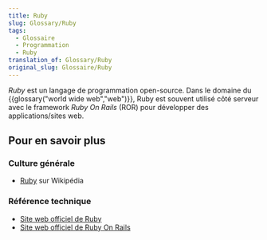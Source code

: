 ```yaml
---
title: Ruby
slug: Glossary/Ruby
tags:
  - Glossaire
  - Programmation
  - Ruby
translation_of: Glossary/Ruby
original_slug: Glossaire/Ruby
---
```


_Ruby_ est un langage de programmation open-source. Dans le domaine du {{glossary("world wide web","web")}}, Ruby est souvent utilisé côté serveur avec le framework _Ruby On Rails_ (ROR) pour développer des applications/sites web.

## Pour en savoir plus

### Culture générale

- [Ruby](https://fr.wikipedia.org/wiki/Ruby) sur Wikipédia

### Référence technique

- [Site web officiel de Ruby](https://www.ruby-lang.org)
- [Site web officiel de Ruby On Rails](http://rubyonrails.org/)
